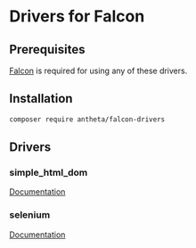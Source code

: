 # Drivers for Falcon

## Prerequisites

[Falcon](https://github.com/Antheta/falcon-php) is required for using any of these drivers.


## Installation
```bash
composer require antheta/falcon-drivers
```

## Drivers

### simple_html_dom

[Documentation](https://falcon-scraper.readme.io/reference/simple-html-dom)


### selenium

[Documentation](https://falcon-scraper.readme.io/reference/selenium)